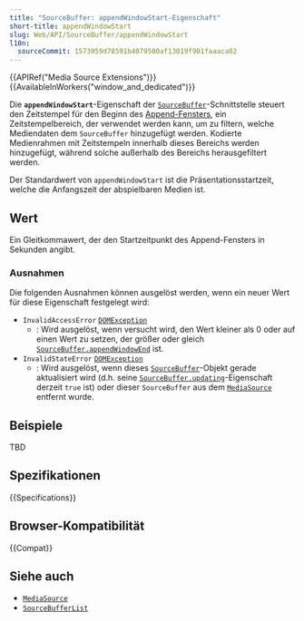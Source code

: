 ```yaml
---
title: "SourceBuffer: appendWindowStart-Eigenschaft"
short-title: appendWindowStart
slug: Web/API/SourceBuffer/appendWindowStart
l10n:
  sourceCommit: 1573959d78591b4079500af13019f901faaaca02
---
```


{{APIRef("Media Source Extensions")}}{{AvailableInWorkers("window_and_dedicated")}}

Die **`appendWindowStart`**-Eigenschaft der
[`SourceBuffer`](/de/docs/Web/API/SourceBuffer)-Schnittstelle steuert den Zeitstempel für den Beginn des [Append-Fensters](https://w3c.github.io/media-source/#append-window), ein Zeitstempelbereich, der verwendet werden kann, um zu filtern, welche Mediendaten dem `SourceBuffer` hinzugefügt werden. Kodierte Medienrahmen mit Zeitstempeln innerhalb dieses Bereichs werden hinzugefügt, während solche außerhalb des Bereichs herausgefiltert werden.

Der Standardwert von `appendWindowStart` ist die Präsentationsstartzeit, welche die Anfangszeit der abspielbaren Medien ist.

## Wert

Ein Gleitkommawert, der den Startzeitpunkt des Append-Fensters in Sekunden angibt.

### Ausnahmen

Die folgenden Ausnahmen können ausgelöst werden, wenn ein neuer Wert für diese Eigenschaft festgelegt wird:

- `InvalidAccessError` [`DOMException`](/de/docs/Web/API/DOMException)
  - : Wird ausgelöst, wenn versucht wird, den Wert kleiner als 0 oder auf einen Wert zu setzen, der größer oder gleich
    [`SourceBuffer.appendWindowEnd`](/de/docs/Web/API/SourceBuffer/appendWindowEnd) ist.
- `InvalidStateError` [`DOMException`](/de/docs/Web/API/DOMException)
  - : Wird ausgelöst, wenn dieses [`SourceBuffer`](/de/docs/Web/API/SourceBuffer)-Objekt gerade aktualisiert wird (d.h. seine [`SourceBuffer.updating`](/de/docs/Web/API/SourceBuffer/updating)-Eigenschaft derzeit `true` ist) oder dieser `SourceBuffer` aus dem [`MediaSource`](/de/docs/Web/API/MediaSource) entfernt wurde.

## Beispiele

TBD

## Spezifikationen

{{Specifications}}

## Browser-Kompatibilität

{{Compat}}

## Siehe auch

- [`MediaSource`](/de/docs/Web/API/MediaSource)
- [`SourceBufferList`](/de/docs/Web/API/SourceBufferList)
